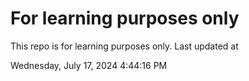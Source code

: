 # For learning purposes only
This repo is for learning purposes only.
Last updated at

Wednesday, July 17, 2024 4:44:16 PM

